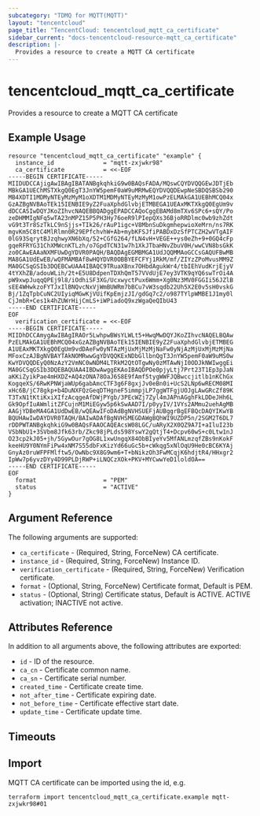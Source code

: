 ```yaml
---
subcategory: "TDMQ for MQTT(MQTT)"
layout: "tencentcloud"
page_title: "TencentCloud: tencentcloud_mqtt_ca_certificate"
sidebar_current: "docs-tencentcloud-resource-mqtt_ca_certificate"
description: |-
  Provides a resource to create a MQTT CA certificate
---
```


# tencentcloud_mqtt_ca_certificate

Provides a resource to create a MQTT CA certificate

## Example Usage

```hcl
resource "tencentcloud_mqtt_ca_certificate" "example" {
  instance_id              = "mqtt-zxjwkr98"
  ca_certificate           = <<-EOF
-----BEGIN CERTIFICATE-----
MIIDUDCCAjigAwIBAgIBATANBgkqhkiG9w0BAQsFADA/MQswCQYDVQQGEwJDTjEb
MBkGA1UEChMSTXkgQ0EgT3JnYW5pemF0aW9uMRMwEQYDVQQDEwpNeSBDQSBSb290
MB4XDTI1MDMyNTEyMzMyM1oXDTM1MDMyNTEyMzMyM1owPzELMAkGA1UEBhMCQ04x
GzAZBgNVBAoTEk15IENBIE9yZ2FuaXphdGlvbjETMBEGA1UEAxMKTXkgQ0EgUm9v
dDCCASIwDQYJKoZIhvcNAQEBBQADggEPADCCAQoCggEBAMd8mTXv6SPc6+sQY/Po
zeDHMMIgNFq5wTA23nMPZ15P5PH3Hy76oeR9lPIepQXs36BjoRRDlmc0wb9zhZdt
vG9t3Tr8SzTkLC9nSjjs+TIk26/rAuP1igc+V8MbnSuDkgmhepwioXeMrn/ns7RK
mgvKm5C8tC4MlRlmn0R29EPfchvhW+Ab+mybKFSJfiPABDxDzSfPTCZH2wVTgAIF
0lG93SqrytBJzqhwyXN6bXq/52+CGfG264/fLN4vH+VEGE++ys0eZh+9+0GQ4cFp
gqeRFRYG31ChXMWcnKTLzh/o7GpdTCN31w7h1XkJTbaHNvZbuV0H/wwCVN8bsGkK
zo0CAwEAAaNXMFUwDgYDVR0PAQH/BAQDAgEGMBMGA1UdJQQMMAoGCCsGAQUFBwMB
MA8GA1UdEwEB/wQFMAMBAf8wHQYDVR0OBBYEFCFYj1RkM/mf/ZIYzZPoMvusMM9Z
MA0GCSqGSIb3DQEBCwUAA4IBAQC9TRuaXBnx7OHbdAgukWr4/tbIEhVudKrjEjyV
4tYXhZB/adouWLih/2t+E5U8DdpenTDXhQmT57VVdUjE7ey3VTK9qYQ6swTrOi4A
pW9xwpJuqqQPEj9l8/iOdhiSF3XG/UcxwyctPux6Wmm+Xg0Nz3MV0FGGIi56JZlB
sEE4WHwkzoFYTJxIlBNQvcNxVjWmBUWRm7bBCu7vW3sqdb22Uh5X2E0v5sH0vskG
Bj/1ZqTpbCuNC2UIyiqMGwKjVUifKpEmjzJI/gdGq7c2/o987TYlpWMBE1J1my0l
CjJmbR+Ces1k4hZUWrHijCmLS+iWPiadoQ9xzWgaQeQIbU43
-----END CERTIFICATE-----
EOF
  verification_certificate = <<-EOF
-----BEGIN CERTIFICATE-----
MIIDhDCCAmygAwIBAgIRAOr5LwhpwBWsYLWLt5+HwqMwDQYJKoZIhvcNAQELBQAw
PzELMAkGA1UEBhMCQ04xGzAZBgNVBAoTEk15IENBIE9yZ2FuaXphdGlvbjETMBEG
A1UEAxMKTXkgQ0EgUm9vdDAeFw0yNTAzMjUxMjMzMjNaFw0yNjAzMjUxMjMzMjNa
MFoxCzAJBgNVBAYTAkNOMRwwGgYDVQQKExNDbGllbnQgT3JnYW5pemF0aW9uMS0w
KwYDVQQDEyQ0NzAzY2VmNC0wNDM4LTRkM2QtOTgwNy0zMTAwNjI0ODJkNWIwggEi
MA0GCSqGSIb3DQEBAQUAA4IBDwAwggEKAoIBAQDPOe0pjyLtj7Prt23T1Ep3pJaN
aKKiZyikPae4mHXDZ+AQ4zONA78OaJ6S8E9fAmf5tygWWFJQBwccjitlb1nKChGx
KogqeXS/6RwKPNWjaWUp6gabAmcCTF3g6F8gxjJv0eBn0i+UcS2LNp6wRECM08MI
xHc6B/jC78gkp+b4DuNXFQzGeqDTHgneF5immpjLP7ggWTFgjUOJgLAwGRcZf89K
T3TxN1tKtiKxiXIfzAcqgeAfDWjPYgb/3PEcWZj7Zyl4mJAPnAGghFkLDDeJHh6L
Gk9OpfIuAWmlitZFCujnM1MiEGyw5p6kSwAAD7I/p0yyIV/1VYs2AMmu2uehAgMB
AAGjYDBeMA4GA1UdDwEB/wQEAwIFoDAdBgNVHSUEFjAUBggrBgEFBQcDAQYIKwYB
BQUHAwIwDAYDVR0TAQH/BAIwADAfBgNVHSMEGDAWgBQhWI9UZDP5n/2SGM2T6DL7
rDDPWTANBgkqhkiG9w0BAQsFAAOCAQEAcsW08LGC/uARyX2X0QZ9A7I+aIluI23b
VSbNbU1+3SVbm8Jfk63rb/Zkc98jPLds598YswY2gQtjT4+Dcpv60wS+c0Ltw1nJ
O23cp2kJ05+jh/5GywOur7gOG8L1xwUngqX84ObBIyeYv5MfANLmzqfZBs9nKokF
keeHU9Y0NYmFiPw4xNM7S55dbFxKizYd66uGc5b+cWkqg5xNlOqU9He0cBC6KYAj
GnyAz0ruWFPFMlftw5/OwNbc9X8G9wm6+T+bNikzOh3FwMCqjK6hdjtR4/HHxgr2
IpWw7p6yvzDYy4D99PLDjRWP+iLNQCzXOk+PKV+MYCwwYeD1loldOA==
-----END CERTIFICATE-----
EOF
  format                   = "PEM"
  status                   = "ACTIVE"
}
```

## Argument Reference

The following arguments are supported:

* `ca_certificate` - (Required, String, ForceNew) CA certificate.
* `instance_id` - (Required, String, ForceNew) Instance ID.
* `verification_certificate` - (Required, String, ForceNew) Verification certificate.
* `format` - (Optional, String, ForceNew) Certificate format, Default is PEM.
* `status` - (Optional, String) Certificate status, Default is ACTIVE.
  ACTIVE activation;
  INACTIVE not active.

## Attributes Reference

In addition to all arguments above, the following attributes are exported:

* `id` - ID of the resource.
* `ca_cn` - Certificate common name.
* `ca_sn` - Certificate serial number.
* `created_time` - Certificate create time.
* `not_after_time` - Certificate expiring date.
* `not_before_time` - Certificate effective start date.
* `update_time` - Certificate update time.


## Timeouts

<no value>


## Import

MQTT CA certificate can be imported using the id, e.g.

```
terraform import tencentcloud_mqtt_ca_certificate.example mqtt-zxjwkr98#01
```

